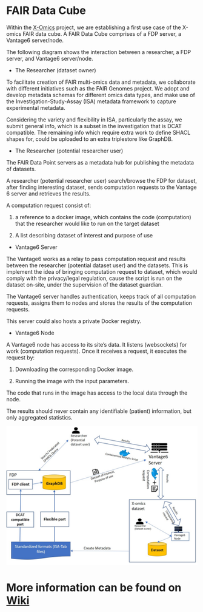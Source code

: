 
# FAIR Data Cube

Within the [X-Omics](https://x-omics.nl/) project, we are establishing a first use case of the X-omics FAIR data cube. 
A FAIR Data Cube comprises of a FDP server, a Vantage6 server/node.  

The following diagram shows the interaction between a researcher, a FDP server, and Vantage6 server/node.


- The Researcher (dataset owner) 

To facilitate creation of FAIR multi-omics data and metadata, we collaborate with different initiatives such as the FAIR Genomes project. We adopt and develop metadata schemas for different omics data types, and make use of the Investigation-Study-Assay (ISA) metadata framework to capture experimental metadata. 

Considering the variety and flexibility in ISA, particularly the assay,  we submit general info, which is a subset in the investigation that is DCAT compatible. The remaining info which require extra work to define SHACL shapes for, could be uploaded to an extra triplestore like GraphDB.  

- The Researcher (potential researcher user) 

The FAIR Data Point servers as a metadata hub for publishing the metadata of datasets.  

A researcher (potential researcher user) search/browse the FDP for dataset, after finding interesting dataset, sends computation requests to the Vantage 6 server and retrieves the results. 

A computation request consist of: 

1. a reference to a docker image, which contains the code (computation) that the researcher would like to run on the target dataset 

2. A list describing dataset of interest and purpose of use 

- Vantage6 Server 

The Vantage6 works as a relay to pass computation request and results between the researcher (potential dataset user) and the datasets. This is implement the idea of bringing computation request to dataset, which would comply with the privacy/legal regulation, cause the script is run on the dataset on-site, under the supervision of the dataset guardian. 

The Vantage6 server handles authentication, keeps track of all computation requests, assigns them to nodes and stores the results of the computation requests. 

This server could also hosts a private Docker registry. 

- Vantage6 Node 

A Vantage6 node has access to its site’s data. It listens (websockets) for work (computation requests). Once it receives a request, it executes the request by: 

1. Downloading the corresponding Docker image. 

2. Running the image with the input parameters. 

The code that runs in the image has access to the local data through the node. 

The results should never contain any identifiable (patient) information, but only aggregated statistics. 


![Architecture of FAIR Data Cube](https://github.com/Xomics/FAIRDataCube/blob/master/FAIRDataCube.jpg)


# More information can be found on [Wiki](https://github.com/Xomics/FAIRDataCube/wiki)
